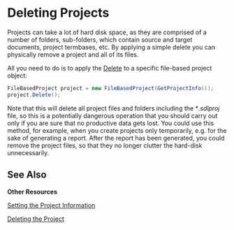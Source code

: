 Deleting Projects
==

Projects can take a lot of hard disk space, as they are comprised of a number of folders, sub-folders, which contain source and target documents, project termbases, etc. By applying a simple delete you can physically remove a project and all of its files.

All you need to do is to apply the [Delete](../../../api/projectautomation/Sdl.ProjectAutomation.FileBased.FileBasedProject.yml#Sdl_ProjectAutomation_FileBased_FileBasedProject_GetProjectStatistics) to a specific file-based project object:

```cs
FileBasedProject project = new FileBasedProject(GetProjectInfo());
project.Delete();
```

Note that this will delete all project files and folders including the **.sdlproj* file, so this is a potentially dangerous operation that you should carry out only if you are sure that no productive data gets lost. You could use this method, for example, when you create projects only temporarily, e.g. for the sake of generating a report. After the report has been generated, you could remove the project files, so that they no longer clutter the hard-disk unnecessarily.

See Also
--
**Other Resources**

[Setting the Project Information](setting_the_project_information.md)

[Deleting the Project](..\developing_a_sample_app\deleting_the_project.md)